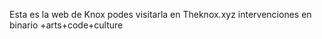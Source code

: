 Esta es la web de Knox  podes visitarla en Theknox.xyz
intervenciones en binario
+arts+code+culture

